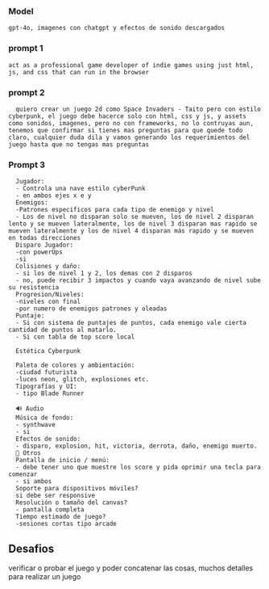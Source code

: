 ### Model
    gpt-4o, imagenes con chatgpt y efectos de sonido descargados

### prompt 1
    act as a professional game developer of indie games using just html, js, and css that can run in the browser

### prompt 2
      quiero crear un juego 2d como Space Invaders - Taito pero con estilo cyberpunk, el juego debe hacerce solo con html, css y js, y assets como sonidos, imagenes, pero no con frameworks, no lo contruyas aun, tenemos que confirmar si tienes mas preguntas para que quede todo claro, cualquier duda dila y vamos generando los requerimientos del juego hasta que no tengas mas preguntas

### Prompt 3
      Jugador:
      - Controla una nave estilo cyberPunk
      - en ambos ejes x e y
      Enemigos:
      -Patrones especificos para cada tipo de enemigo y nivel
      - Los de nivel no disparan solo se mueven, los de nivel 2 disparan lento y se mueven lateralmente, los de nivel 3 disparan mas rapido se mueven lateralmente y los de nivel 4 disparan más rapido y se mueven en todas direcciones
      Disparo Jugador:
      -con powerUps
      -si
      Colisiones y daño:
      - si los de nivel 1 y 2, los demas con 2 disparos
      - no, puede recibir 3 impactos y cuando vaya avanzando de nivel sube su resistencia
      Progresion/Niveles:
      -niveles con final
      -por numero de enemigos patrones y oleadas
      Puntaje:
      - Si con sistema de puntajes de puntos, cada enemigo vale cierta cantidad de puntos al matarlo.
      - Si con tabla de top score local

      Estética Cyberpunk

      Paleta de colores y ambientación:
      -ciudad futurista
      -luces neon, glitch, explosiones etc.
      Tipografías y UI:
      - tipo Blade Runner

      🔊 Audio
      Música de fondo:
      - synthwave
      - si
      Efectos de sonido:
      - disparo, explosion, hit, victoria, derrota, daño, enemigo muerto.
      🧩 Otros
      Pantalla de inicio / menú:
      - debe tener uno que muestre los score y pida oprimir una tecla para comenzar
      - si ambos
      Soporte para dispositivos móviles?
      si debe ser responsive
      Resolución o tamaño del canvas?
      - pantalla completa
      Tiempo estimado de juego?
      -sesiones cortas tipo arcade



## Desafios
   verificar o probar el juego y poder concatenar las cosas, muchos detalles para realizar un juego